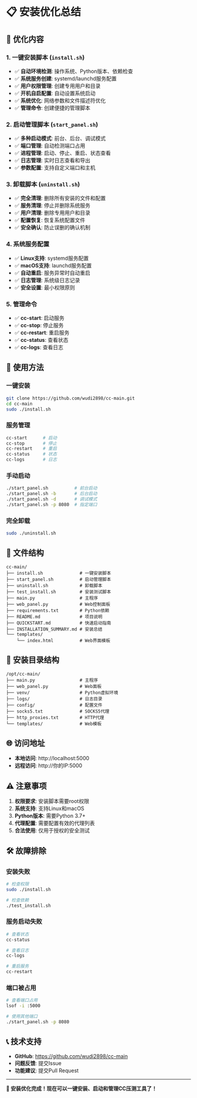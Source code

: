 # 📋 安装优化总结

## 🎯 优化内容

### 1. 一键安装脚本 (`install.sh`)
- ✅ **自动环境检测**: 操作系统、Python版本、依赖检查
- ✅ **系统服务创建**: systemd/launchd服务配置
- ✅ **用户权限管理**: 创建专用用户和目录
- ✅ **开机自启配置**: 自动设置系统启动
- ✅ **系统优化**: 网络参数和文件描述符优化
- ✅ **管理命令**: 创建便捷的管理脚本

### 2. 启动管理脚本 (`start_panel.sh`)
- ✅ **多种启动模式**: 前台、后台、调试模式
- ✅ **端口管理**: 自动检测端口占用
- ✅ **进程管理**: 启动、停止、重启、状态查看
- ✅ **日志管理**: 实时日志查看和导出
- ✅ **参数配置**: 支持自定义端口和主机

### 3. 卸载脚本 (`uninstall.sh`)
- ✅ **完全清理**: 删除所有安装的文件和配置
- ✅ **服务清理**: 停止并删除系统服务
- ✅ **用户清理**: 删除专用用户和目录
- ✅ **配置恢复**: 恢复系统配置文件
- ✅ **安全确认**: 防止误删的确认机制

### 4. 系统服务配置
- ✅ **Linux支持**: systemd服务配置
- ✅ **macOS支持**: launchd服务配置
- ✅ **自动重启**: 服务异常时自动重启
- ✅ **日志管理**: 系统级日志记录
- ✅ **安全设置**: 最小权限原则

### 5. 管理命令
- ✅ **cc-start**: 启动服务
- ✅ **cc-stop**: 停止服务
- ✅ **cc-restart**: 重启服务
- ✅ **cc-status**: 查看状态
- ✅ **cc-logs**: 查看日志

## 🚀 使用方法

### 一键安装
```bash
git clone https://github.com/wudi2898/cc-main.git
cd cc-main
sudo ./install.sh
```

### 服务管理
```bash
cc-start      # 启动
cc-stop       # 停止
cc-restart    # 重启
cc-status     # 状态
cc-logs       # 日志
```

### 手动启动
```bash
./start_panel.sh          # 前台启动
./start_panel.sh -b       # 后台启动
./start_panel.sh -d       # 调试模式
./start_panel.sh -p 8080  # 指定端口
```

### 完全卸载
```bash
sudo ./uninstall.sh
```

## 📁 文件结构

```
cc-main/
├── install.sh              # 一键安装脚本
├── start_panel.sh          # 启动管理脚本
├── uninstall.sh            # 卸载脚本
├── test_install.sh         # 安装测试脚本
├── main.py                 # 主程序
├── web_panel.py            # Web控制面板
├── requirements.txt        # Python依赖
├── README.md               # 项目说明
├── QUICKSTART.md           # 快速启动指南
├── INSTALLATION_SUMMARY.md # 安装总结
└── templates/
    └── index.html          # Web界面模板
```

## 🔧 安装目录结构

```
/opt/cc-main/
├── main.py                 # 主程序
├── web_panel.py            # Web面板
├── venv/                   # Python虚拟环境
├── logs/                   # 日志目录
├── config/                 # 配置文件
├── socks5.txt              # SOCKS5代理
├── http_proxies.txt        # HTTP代理
└── templates/              # Web模板
```

## 🌐 访问地址

- **本地访问**: http://localhost:5000
- **远程访问**: http://你的IP:5000

## ⚠️ 注意事项

1. **权限要求**: 安装脚本需要root权限
2. **系统支持**: 支持Linux和macOS
3. **Python版本**: 需要Python 3.7+
4. **代理配置**: 需要配置有效的代理列表
5. **合法使用**: 仅用于授权的安全测试

## 🛠️ 故障排除

### 安装失败
```bash
# 检查权限
sudo ./install.sh

# 检查依赖
./test_install.sh
```

### 服务启动失败
```bash
# 查看状态
cc-status

# 查看日志
cc-logs

# 重启服务
cc-restart
```

### 端口被占用
```bash
# 查看端口占用
lsof -i :5000

# 使用其他端口
./start_panel.sh -p 8080
```

## 📞 技术支持

- **GitHub**: https://github.com/wudi2898/cc-main
- **问题反馈**: 提交Issue
- **功能建议**: 提交Pull Request

---

**🎉 安装优化完成！现在可以一键安装、启动和管理CC压测工具了！**
